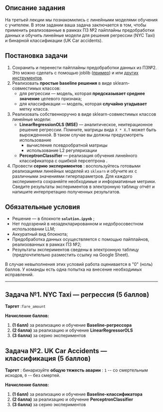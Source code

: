 ## Описание задания

На третьей лекции мы познакомились с линейными моделями обучения с учителем. В этом задании ваша задача заключается в том, чтобы применить реализованные в рамках ПЗ №2 пайплайны предобработки данных и обучить линейные модели для решения регрессии (NYC Taxi) и бинарной классификации (UK Car accidents).

## Постановка задачи

1. Сохранить и перенести пайплайны предобработки данных из ПЗ№2. Это можно сделать с помощью joblib ([пример](https://https://calmcode.io/course/scikit-save/introduction)) и или [других инструментов](https://https://scikit-learn.org/stable/model_persistence.html).
2. Реализовать **простые baseline решения** в виде sklearn-совместимых классов:
   * для регрессии — модель, которая **предсказывает среднее значение** целевого признака;
   * для классификации — модель, которая **случайно угадывает** метку класса.
3. Реализовать собственноручно в виде sklearn-совместимых классов линейные модели:
   * **LinearRegressionOLS (MSE)** — аналитическое, неитерационное решение регрессии. Помните, матрицы вида `X * X.T` может быть вырожденнной. В таком случае вы должны предусмотреть использование
     * вычисление псевдообратной матрицы
     * использование L2 регуляризации
   * **PerceptronClassifier** — реализация обучения линейного классификатора с ошибкой персептрона .
4. Провести  **серию экспериментов** : воспользуйтесь готовыми реализациями линейных моделей из `sklearn` и обучите их с различными значениями гиперпараметров. Для каждого эксперимента сохраняйте необходимые и информативные метрики. Сведите результаты экспериментов в электронную таблицу отчёт и напишите интерпретацию полученных результатов.

## Обязательные условия

* Решение — в блокноте  **`solution.ipynb`** ;
* Нет подозрений в незадекларированном и недобросовестном использовании LLM;
* Аккуратный вид блокнота;
* Предобработка данных осуществляется с помощью пайплайнов, реализованных в рамках ПЗ №2;
* Результаты экспериментов сведены в электронную таблицу (предпочтительно разместить ссылку на Google Sheet).

В случае невыполнения этих условий работа оценивается в "0" (ноль) баллов. У команды есть одна попытка на внесение необходимых исправлений.

---

## Задача №1. NYC Taxi — регрессия (5 баллов)

**Таргет** :`fare_amount`

**Начисление баллов:**

1. **(1 балл)**  за реализацию и обучение **Baseline-регрессора**
2. **(2 балла)** за реализацию и обучение **LinearRegressorOLS**
3. **(3 балла)** за серию экспериментов

## Задача №2. UK Car Accidents — классификация (5 баллов)

**Таргет** : бинаризуйте **общую тяжесть аварии** : `1` -- со смертельным исходов, `0` -- без смертей.

**Начисление баллов:**

1. **(1 балл)**  за реализацию и обучение **Baseline-классификатора**
2. **(2 балла)** за реализацию и обучение **PerceptronClassifier**
3. **(3 балла)** за серию экспериментов
